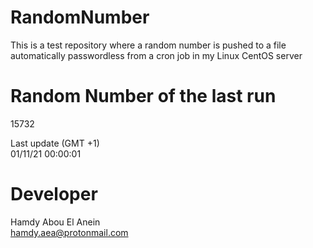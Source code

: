 # RandomNumber    
This is a test repository where a random number is pushed to a file automatically passwordless from a cron job in my Linux CentOS server    
# Random Number of the last run   
15732
      
Last update (GMT +1)    
01/11/21 00:00:01
# Developer    
Hamdy Abou El Anein   
hamdy.aea@protonmail.com
